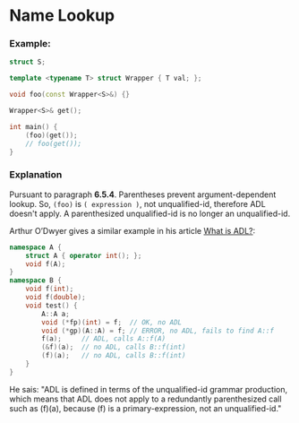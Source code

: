 # Name Lookup
### Example:

```C++
struct S; 

template <typename T> struct Wrapper { T val; };

void foo(const Wrapper<S>&) {}

Wrapper<S>& get();

int main() {
    (foo)(get());
    // foo(get()); 
}
```
### Explanation

Pursuant to paragraph <strong>6.5.4</strong>. Parentheses prevent argument-dependent lookup.
So, `(foo)` is `( expression )`, not unqualified-id, therefore ADL doesn't apply. A parenthesized unqualified-id is no longer an unqualified-id. 

Arthur O’Dwyer gives a similar example in his article [What is ADL?](https://quuxplusone.github.io/blog/2019/04/26/what-is-adl/):

```C++
namespace A {
    struct A { operator int(); };
    void f(A);
}
namespace B {
    void f(int);
    void f(double);
    void test() {
        A::A a;
        void (*fp)(int) = f;  // OK, no ADL
        void (*gp)(A::A) = f; // ERROR, no ADL, fails to find A::f
        f(a);     // ADL, calls A::f(A)
        (&f)(a);  // no ADL, calls B::f(int)
        (f)(a);   // no ADL, calls B::f(int)
    }
}
```
He sais: 
"ADL is defined in terms of the unqualified-id grammar production, which means that ADL does not apply to a redundantly parenthesized call such as (f)(a), because (f) is a primary-expression, not an unqualified-id."
